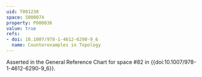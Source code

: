 ```yaml
---
uid: T001230
space: S000074
property: P000036
value: true
refs:
- doi: 10.1007/978-1-4612-6290-9_6
  name: Counterexamples in Topology
---
```


Asserted in the General Reference Chart for space #82 in
{{doi:10.1007/978-1-4612-6290-9_6}}.
